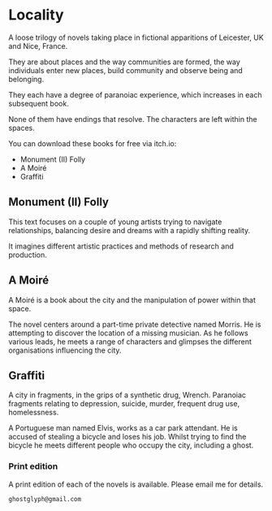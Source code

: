 # Locality

A loose trilogy of novels taking place in fictional apparitions of Leicester, UK and Nice, France.

They are about places and the way communities are formed, the way individuals enter new places, build community and observe being and belonging.

They each have a degree of paranoiac experience, which increases in each subsequent book.

None of them have endings that resolve. The characters are left within the spaces.

You can download these books for free via itch.io:

- Monument (II) Folly  
- A Moiré  
- Graffiti  

## Monument (II) Folly

This text focuses on a couple of young artists trying to navigate relationships, balancing desire and dreams with a rapidly shifting reality.

It imagines different artistic practices and methods of research and production.

## A Moiré

A Moiré is a book about the city and the manipulation of power within that space. 

The novel centers around a part-time private detective named Morris.
He is attempting to discover the location of a missing musician.
As he follows various leads, he meets a range of characters and glimpses the different organisations influencing the city.

## Graffiti

A city in fragments, in the grips of a synthetic drug, Wrench.
Paranoiac fragments relating to depression, suicide, murder, frequent drug use, homelessness.

A Portuguese man named Elvis, works as a car park attendant. He is accused of stealing a bicycle and loses his job. Whilst trying to find the bicycle he meets different people who occupy the city, including a ghost.

### Print edition

A print edition of each of the novels is available. Please email me for details.

```
ghostglyph@gmail.com
```






